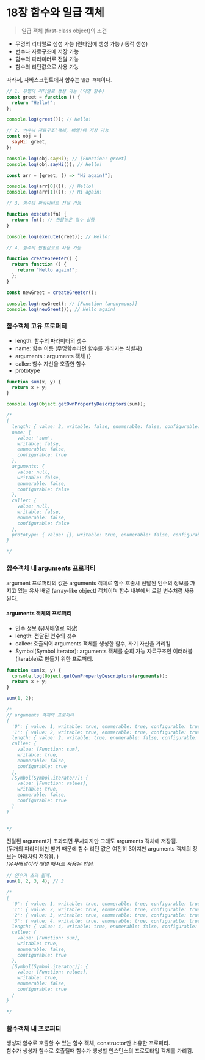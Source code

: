 # 18장 함수와 일급 객체

> 일급 객체 (first-class object)의 조건

- 무명의 리터럴로 생성 가능 (런타임에 생성 가능 / 동적 생성)
- 변수나 자료구조에 저장 가능
- 함수의 파라미터로 전달 가능
- 함수의 리턴값으로 사용 가능

따라서, 자바스크립트에서 함수는 `일급 객체`이다.

```js
// 1. 무명의 리터럴로 생성 가능 (익명 함수)
const greet = function () {
  return "Hello!";
};

console.log(greet()); // Hello!

// 2. 변수나 자료구조(객체, 배열)에 저장 가능
const obj = {
  sayHi: greet,
};

console.log(obj.sayHi); // [Function: greet]
console.log(obj.sayHi()); // Hello!

const arr = [greet, () => "Hi again!"];

console.log(arr[0]()); // Hello!
console.log(arr[1]()); // Hi again!

// 3. 함수의 파라미터로 전달 가능

function execute(fn) {
  return fn(); // 전달받은 함수 실행
}

console.log(execute(greet)); // Hello!

// 4. 함수의 반환값으로 사용 가능

function createGreeter() {
  return function () {
    return "Hello again!";
  };
}

const newGreet = createGreeter();

console.log(newGreet); // [Function (anonymous)]
console.log(newGreet()); // Hello again!
```

### 함수객체 고유 프로퍼티

- length: 함수의 파라미터의 갯수
- name: 함수 이름 (무명함수라면 함수를 가리키는 식별자)
- arguments : arguments 객체 {}
- caller: 함수 자신을 호출한 함수
- prototype

```js
function sum(x, y) {
  return x + y;
}

console.log(Object.getOwnPropertyDescriptors(sum));

/*
{
  length: { value: 2, writable: false, enumerable: false, configurable: true },
  name: {
    value: 'sum',
    writable: false,
    enumerable: false,
    configurable: true
  },
  arguments: {
    value: null,
    writable: false,
    enumerable: false,
    configurable: false
  },
  caller: {
    value: null,
    writable: false,
    enumerable: false,
    configurable: false
  },
  prototype: { value: {}, writable: true, enumerable: false, configurable: false }
}

*/
```

### 함수객체 내 arguments 프로퍼티

argument 프로퍼티의 값은 arguments 객체로 함수 호출시 전달된 인수의 정보를 가지고 있는 유사 배열 (array-like object) 객체이며 함수 내부에서 로컬 변수처럼 사용된다.

#### arguments 객체의 프로퍼티

- 인수 정보 (유사배열로 저장)
- length: 전달된 인수의 갯수
- callee: 호출되어 arguments 객체를 생성한 함수, 자기 자신을 가리킴
- Symbol(Symbol.iterator): arguments 객체를 순회 가능 자료구조인 이터러블(iterable)로 만들기 위한 프로퍼티.

```js
function sum(x, y) {
  console.log(Object.getOwnPropertyDescriptors(arguments));
  return x + y;
}

sum(1, 2);

/*
// arguments 객체의 프로퍼티
{
  '0': { value: 1, writable: true, enumerable: true, configurable: true },
  '1': { value: 2, writable: true, enumerable: true, configurable: true },
  length: { value: 2, writable: true, enumerable: false, configurable: true },
  callee: {
    value: [Function: sum],
    writable: true,
    enumerable: false,
    configurable: true
  },
  [Symbol(Symbol.iterator)]: {
    value: [Function: values],
    writable: true,
    enumerable: false,
    configurable: true
  }
}
  

*/
```

전달된 argument가 초과되면 무시되지만 그래도 arguments 객체에 저장됨.<br>
(두개의 파라미터만 받기 때문에 함수 리턴 값은 여전히 3이지만 arguments 객체의 정보는 아래처럼 저장됨. ) <br>
_!유사배열이라 배열 매서드 사용은 안됨._

```js
// 인수가 초과 될때.
sum(1, 2, 3, 4); // 3

/*
{
  '0': { value: 1, writable: true, enumerable: true, configurable: true },
  '1': { value: 2, writable: true, enumerable: true, configurable: true },
  '2': { value: 3, writable: true, enumerable: true, configurable: true },
  '3': { value: 4, writable: true, enumerable: true, configurable: true },
  length: { value: 4, writable: true, enumerable: false, configurable: true },
  callee: {
    value: [Function: sum],
    writable: true,
    enumerable: false,
    configurable: true
  },
  [Symbol(Symbol.iterator)]: {
    value: [Function: values],
    writable: true,
    enumerable: false,
    configurable: true
  }
}

*/
```

### 함수객체 내 프로퍼티

생성자 함수로 호출할 수 있는 함수 객체, constructor만 소유한 프로퍼티. <br>
함수가 생성자 함수로 호출될때 함수가 생성할 인스턴스의 프로토타입 객체를 가리킴.
